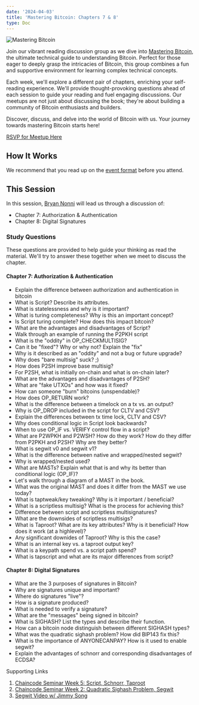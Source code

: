 ```yaml
---
date: '2024-04-03'
title: 'Mastering Bitcoin: Chapters 7 & 8'
type: Doc
---
```


![Mastering Bitcoin](/mastering-bitcoin-7-8.jpg)

Join our vibrant reading discussion group as we dive into <a href="https://www.amazon.com/Mastering-Bitcoin-Programming-Open-Blockchain/dp/1098150090?crid=3FFD1FN2H7TZF&keywords=mastering+bitcoin+3rd+edition&qid=1703963363&sprefix=mastering+bitcoin,aps,153&sr=8-1&ufe=app_do:amzn1.fos.006c50ae-5d4c-4777-9bc0-4513d670b6bc" target="_blank">Mastering Bitcoin</a>, the ultimate technical guide to understanding Bitcoin. Perfect for those eager to deeply grasp the intricacies of Bitcoin, this group combines a fun and supportive environment for learning complex technical concepts.

Each week, we'll explore a different pair of chapters, enriching your self-reading experience. We'll provide thought-provoking questions ahead of each session to guide your reading and fuel engaging discussions. Our meetups are not just about discussing the book; they're about building a community of Bitcoin enthusiasts and builders.

Discover, discuss, and delve into the world of Bitcoin with us. Your journey towards mastering Bitcoin starts here!

<a href="https://www.meetup.com/atlantabitdevs/events/298230415/" target="_blank">RSVP for Meetup Here</a>

## How It Works

We recommend that you read up on the <a href="/page/mastering-bitcoin" target="_blank">event format</a> before you attend.

## This Session

In this session, <a href="https://twitter.com/nonni_io" target="_blank">Bryan Nonni</a> will lead us through a discussion of:

- Chapter 7: Authorization & Authentication
- Chapter 8: Digital Signatures

### Study Questions

These questions are provided to help guide your thinking as read the material. We'll try to answer these together when we meet to discuss the chapter.

#### Chapter 7: Authorization & Authentication

- Explain the difference between authorization and authentication in bitcoin
- What is Script? Describe its attributes.
- What is statelessness and why is it important?
- What is turing completeness? Why is this an important concept?
- Is Script turing complete? How does this impact bitcoin?
- What are the advantages and disadvantages of Script?
- Walk through an example of running the P2PKH script
- What is the "oddity" in OP_CHECKMULTISIG?
- Can it be "fixed"? Why or why not? Explain the "fix"
- Why is it described as an "oddity" and not a bug or future upgrade?
- Why does "bare multisig" suck? ;)
- How does P2SH improve base multisig?
- For P2SH, what is initially on-chain and what is on-chain later?
- What are the advantages and disadvantages of P2SH?
- What are "fake UTXOs" and how was it fixed?
- How can someone "burn" bitcoins (unspendable)?
- How does OP_RETURN work?
- What is the difference between a timelock on a tx vs. an output?
- Why is OP_DROP included in the script for CLTV and CSV?
- Explain the differences between tx time lock, CLTV and CSV?
- Why does conditional logic in Script look backwards?
- When to use OP_IF vs. VERIFY control flow in a script?
- What are P2WPKH and P2WSH? How do they work? How do they differ from P2PKH and P2SH? Why are they better?
- What is segwit v0 and segwit v1?
- What is the difference between native and wrapped/nested segwit?
- Why is wrapped/nested used?
- What are MASTs? Explain what that is and why its better than conditional logic (OP_IF)?
- Let's walk through a diagram of a MAST in the book.
- What was the original MAST and does it differ from the MAST we use today?
- What is taptweak/key tweaking? Why is it important / beneficial?
- What is a scriptless multisig? What is the process for achieving this?
- Difference between script and scriptless multisignatures?
- What are the downsides of scriptless multisigs?
- What is Taproot? What are its key attributes? Why is it beneficial? How does it work (at a highlevel)?
- Any significant downides of Taproot? Why is this the case?
- What is an internal key vs. a taproot output key?
- What is a keypath spend vs. a script path spend?
- What is tapscript and what are its major differences from script?

#### Chapter 8: Digital Signatures

- What are the 3 purposes of signatures in Bitcoin?
- Why are signatures unique and important?
- Where do signatures "live"?
- How is a signature produced?
- What is needed to verify a signature?
- What are the "messages" being signed in bitcoin?
- What is SIGHASH? List the types and describe their function.
- How can a bitcoin node distinguish between different SIGHASH types?
- What was the quadratic sighash problem? How did BIP143 fix this?
- What is the importance of ANYONECANPAY? How is it used to enable segwit?
- Explain the advantages of schnorr and corresponding disadvantages of ECDSA?

Supporting Links

1. <a href="https://docs.google.com/document/d/1mMIF0WxJXkEckZBq23UC_j1EiQqQoCOrZedgj7_2p0Q/edit#heading=h.repnjp7ccvzy" _target="blank">Chaincode Seminar Week 5: Script, Schnorr, Taproot</a>
2. <a href="https://docs.google.com/document/d/1uwHZ8zYnEVOAUaFv14_qngy9j3QK5WLctsTtivzqCGk/edit" _target="blank">Chaincode Seminar Week 2: Quadratic Sighash Problem, Segwit</a>
3. <a href="https://www.youtube.com/watch?v=Txfy2mFe16A" target="_blank">Segwit Video w/ Jimmy Song</a>
